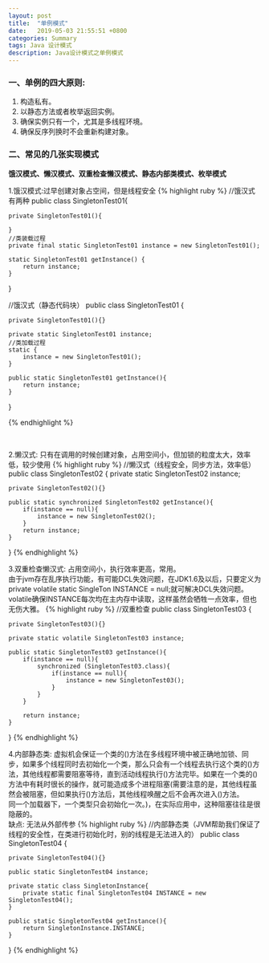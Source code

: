 ```yaml
---
layout: post
title:  "单例模式"
date:   2019-05-03 21:55:51 +0800
categories: Summary
tags: Java 设计模式
description: Java设计模式之单例模式
---
```


### 一、单例的四大原则: 

1. 构造私有。   
2. 以静态方法或者枚举返回实例。   
3. 确保实例只有一个，尤其是多线程环境。   
4. 确保反序列换时不会重新构建对象。  

### 二、常见的几张实现模式
**饿汉模式、懒汉模式、双重检查懒汉模式、静态内部类模式、枚举模式**

1.饿汉模式:过早创建对象占空间，但是线程安全
{% highlight ruby %}
//饿汉式有两种
public class SingletonTest01{

    private SingletonTest01(){

    }
    //类装载过程
    private final static SingletonTest01 instance = new SingletonTest01();

    static SingletonTest01 getInstance() {
        return instance;
    }
}

//饿汉式（静态代码块）
public class SingletonTest01 {

    private SingletonTest01(){}

    private static SingletonTest01 instance;
    //类加载过程
    static {
        instance = new SingletonTest01();
    }

    public static SingletonTest01 getInstance(){
        return instance;
    }
}

{% endhighlight %} 


<br/>

2.懒汉式: 只有在调用的时候创建对象，占用空间小，但加锁的粒度太大，效率低，较少使用
{% highlight ruby %}
//懒汉式（线程安全，同步方法，效率低）
public class SingletonTest02 {
    private static SingletonTest02 instance;

    private SingletonTest02(){}

    public static synchronized SingletonTest02 getInstance(){
        if(instance == null){
            instance = new SingletonTest02();
        }
        return instance;
    }
}
{% endhighlight %} 

3.双重检查懒汉式: 占用空间小，执行效率更高，常用。   
由于jvm存在乱序执行功能，有可能DCL失效问题，在JDK1.6及以后，只要定义为private volatile static SingleTon INSTANCE = null;就可解决DCL失效问题。volatile确保INSTANCE每次均在主内存中读取，这样虽然会牺牲一点效率，但也无伤大雅。
{% highlight ruby %}
//双重检查
public class SingletonTest03 {

    private SingletonTest03(){}

    private static volatile SingletonTest03 instance;

    public static SingletonTest03 getInstance(){
        if(instance == null){
            synchronized (SingletonTest03.class){
                if(instance == null){
                    instance = new SingletonTest03();
                }
            }
        }

        return instance;
    }
}
{% endhighlight %} 

4.内部静态类: 虚拟机会保证一个类的<clinit>()方法在多线程环境中被正确地加锁、同步，如果多个线程同时去初始化一个类，那么只会有一个线程去执行这个类的<clinit>()方法，其他线程都需要阻塞等待，直到活动线程执行<clinit>()方法完毕。如果在一个类的<clinit>()方法中有耗时很长的操作，就可能造成多个进程阻塞(需要注意的是，其他线程虽然会被阻塞，但如果执行<clinit>()方法后，其他线程唤醒之后不会再次进入<clinit>()方法。    
同一个加载器下，一个类型只会初始化一次。)，在实际应用中，这种阻塞往往是很隐蔽的。   
缺点: 无法从外部传参
{% highlight ruby %}
//内部静态类（JVM帮助我们保证了线程的安全性，在类进行初始化时，别的线程是无法进入的）
public class SingletonTest04 {

    private SingletonTest04(){}

    public static SingletonTest04 instance;

    private static class SingletonInstance{
        private static final SingletonTest04 INSTANCE = new SingletonTest04();
    }

    public static SingletonTest04 getInstance(){
        return SingletonInstance.INSTANCE;
    }
}
{% endhighlight %} 
